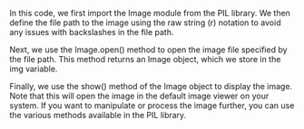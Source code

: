 In this code, we first import the Image module from the PIL library. We then define the file path to the image using the raw string (r) notation to avoid any issues with backslashes in the file path.

Next, we use the Image.open() method to open the image file specified by the file path. This method returns an Image object, which we store in the img variable.

Finally, we use the show() method of the Image object to display the image. Note that this will open the image in the default image viewer on your system. If you want to manipulate or process the image further, you can use the various methods available in the PIL library.
